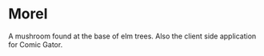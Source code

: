 # Morel
A mushroom found at the base of elm trees. Also the client side application for Comic Gator.
